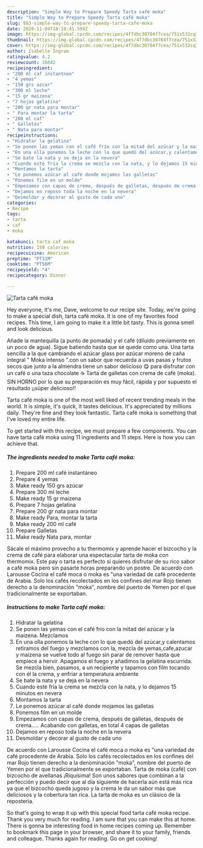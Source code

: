 ```yaml
---
description: "Simple Way to Prepare Speedy Tarta café moka"
title: "Simple Way to Prepare Speedy Tarta café moka"
slug: 863-simple-way-to-prepare-speedy-tarta-cafe-moka
date: 2020-11-04T18:18:41.599Z
image: https://img-global.cpcdn.com/recipes/4f7dbc30784f7cea/751x532cq70/tarta-cafe-moka-foto-principal.jpg
thumbnail: https://img-global.cpcdn.com/recipes/4f7dbc30784f7cea/751x532cq70/tarta-cafe-moka-foto-principal.jpg
cover: https://img-global.cpcdn.com/recipes/4f7dbc30784f7cea/751x532cq70/tarta-cafe-moka-foto-principal.jpg
author: Isabelle Ingram
ratingvalue: 4.2
reviewcount: 16642
recipeingredient:
- "200 ml caf instantneo"
- "4 yemas"
- "150 grs azcar"
- "300 ml leche"
- "15 gr maizena"
- "7 hojas gelatina"
- "200 gr nata para montar"
- " Para montar la tarta"
- "200 ml caf"
- " Galletas"
- " Nata para montar"
recipeinstructions:
- "Hidratar la gelatina"
- "Se ponen las yemas con el café frío con la mitad del azúcar y la maizena. Mezclamos"
- "En una olla ponemos la leche con lo que quedó del azúcar,y calentamos retiramos del fuego y mezclamos con la, mezcla de yemas,cafe,azucar y maizena se vuelve todo al fuego sin parar de remover hasta que empiece a hervir. Apagamos el fuego y añadimos la gelatina escurrida. Se mezcla bien, pasamos, a un recipiente y tapamos con film tocando con él la crema, y enfriar a temperatura ambiente"
- "Se bate la nata y se deja en la nevera"
- "Cuando esté fría la crema se mezcla con la nata, y lo dejamos 15 minutos en nevera"
- "Montamos la tarta"
- "Le ponemos azúcar al café donde mojamos las galletas"
- "Ponemos film en un molde"
- "Empezamos con capas de crema, después de galletas, después de crema..... Acabando con galletas, en total 4 capas de galletas"
- "Dejamos en reposo toda la noche en la nevera"
- "Desmoldar y decorar al gusto de cada uno"
categories:
- Recipe
tags:
- tarta
- caf
- moka

katakunci: tarta caf moka 
nutrition: 159 calories
recipecuisine: American
preptime: "PT31M"
cooktime: "PT56M"
recipeyield: "4"
recipecategory: Dinner

---
```



![Tarta café moka](https://img-global.cpcdn.com/recipes/4f7dbc30784f7cea/751x532cq70/tarta-cafe-moka-foto-principal.jpg)

Hey everyone, it's me, Dave, welcome to our recipe site. Today, we're going to make a special dish, tarta café moka. It is one of my favorites food recipes. This time, I am going to make it a little bit tasty. This is gonna smell and look delicious.

Añade la mantequilla (a punto de pomada) y el café (diluido previamente en un poco de agua). Sigue batiendo hasta que se quede como una. Una tarta sencilla a la que cambiando el azúcar glass por azúcar moreno de caña integral &#34; Moka intenso &#34;.con un sabor que recuerda a uvas pasas y frutos secos que junto a la almendra tiene un sabor delicioso 😋 para disfrutar con un café o una taza chocolate ☕️ Tarta de galletas con crema de café (moka). SIN HORNO por lo que su preparación es muy fácil, rápida y por supuesto el resultado ¡¡súper delicioso!!

Tarta café moka is one of the most well liked of recent trending meals in the world. It is simple, it's quick, it tastes delicious. It's appreciated by millions daily. They're fine and they look fantastic. Tarta café moka is something that I've loved my entire life.


To get started with this recipe, we must prepare a few components. You can have tarta café moka using 11 ingredients and 11 steps. Here is how you can achieve that.

<!--inarticleads1-->

##### The ingredients needed to make Tarta café moka:

1. Prepare 200 ml café instantáneo
1. Prepare 4 yemas
1. Make ready 150 grs azúcar
1. Prepare 300 ml leche
1. Make ready 15 gr maizena
1. Prepare 7 hojas gelatina
1. Prepare 200 gr nata para montar
1. Make ready  Para, montar la tarta
1. Make ready 200 ml café
1. Prepare  Galletas
1. Make ready  Nata para, montar


Sácale el máximo provecho a tu thermomix y aprende hacer el bizcocho y la crema de café para elaborar una espectacular tarta de moka con thermomix. Este pay o tarta es perfecto si quieres disfrutar de su rico sabor a café moka pero sin pasarte horas preparando un postre. De acuerdo con Larousse Cocina el café moca o moka es &#34;una variedad de café procedente de Arabia. Solo los cafés recolectados en los confines del mar Rojo tienen derecho a la denominación &#34;moka&#34;, nombre del puerto de Yemen por el que tradicionalmente se exportaban. 

<!--inarticleads2-->

##### Instructions to make Tarta café moka:

1. Hidratar la gelatina
1. Se ponen las yemas con el café frío con la mitad del azúcar y la maizena. Mezclamos
1. En una olla ponemos la leche con lo que quedó del azúcar,y calentamos retiramos del fuego y mezclamos con la, mezcla de yemas,cafe,azucar y maizena se vuelve todo al fuego sin parar de remover hasta que empiece a hervir. Apagamos el fuego y añadimos la gelatina escurrida. Se mezcla bien, pasamos, a un recipiente y tapamos con film tocando con él la crema, y enfriar a temperatura ambiente
1. Se bate la nata y se deja en la nevera
1. Cuando esté fría la crema se mezcla con la nata, y lo dejamos 15 minutos en nevera
1. Montamos la tarta
1. Le ponemos azúcar al café donde mojamos las galletas
1. Ponemos film en un molde
1. Empezamos con capas de crema, después de galletas, después de crema..... Acabando con galletas, en total 4 capas de galletas
1. Dejamos en reposo toda la noche en la nevera
1. Desmoldar y decorar al gusto de cada uno


De acuerdo con Larousse Cocina el café moca o moka es &#34;una variedad de café procedente de Arabia. Solo los cafés recolectados en los confines del mar Rojo tienen derecho a la denominación &#34;moka&#34;, nombre del puerto de Yemen por el que tradicionalmente se exportaban. Tarta de moka (café) con bizcocho de avellanas ¡Riquísima! Son unos sabores que combinan a la perfección y puedo decir que al día siguiente de hacerla aún está más rica ya que el bizcocho queda jugoso y la crema le da un sabor más que deliciosos y la cobertura tan rica. La tarta de moka es un clásico de la reposteria. 

So that's going to wrap it up with this special food tarta café moka recipe. Thank you very much for reading. I am sure that you can make this at home. There is gonna be interesting food in home recipes coming up. Remember to bookmark this page in your browser, and share it to your family, friends and colleague. Thanks again for reading. Go on get cooking!
